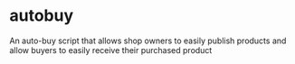 autobuy
=======

An auto-buy script that allows shop owners to easily publish products and allow buyers to easily receive their purchased product

